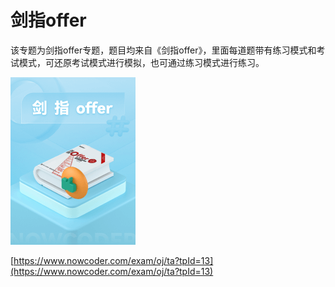 # 剑指offer

该专题为剑指offer专题，题目均来自《剑指offer》，里面每道题带有练习模式和考试模式，可还原考试模式进行模拟，也可通过练习模式进行练习。

![剑指offer](./剑指offer.png)

[https://www.nowcoder.com/exam/oj/ta?tpId=13](https://www.nowcoder.com/exam/oj/ta?tpId=13)